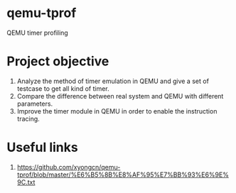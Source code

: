 qemu-tprof
==========

QEMU timer profiling

Project objective
==========
 1. Analyze the method of timer emulation in QEMU and give a set of testcase to get all kind of timer.
 2. Compare the difference between real system and QEMU with different parameters.
 3. Improve the timer module in QEMU in order to enable the instruction tracing.
 
Useful links
============
 1. https://github.com/xyongcn/qemu-tprof/blob/master/%E6%B5%8B%E8%AF%95%E7%BB%93%E6%9E%9C.txt
